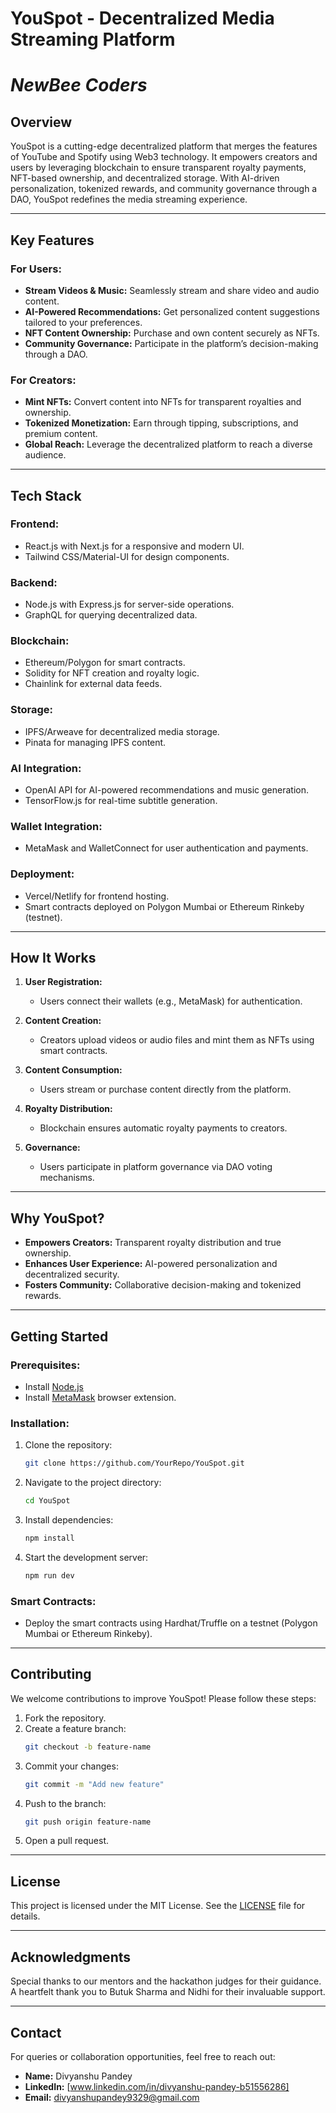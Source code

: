 # **YouSpot - Decentralized Media Streaming Platform**
# *NewBee Coders*

## **Overview**
YouSpot is a cutting-edge decentralized platform that merges the features of YouTube and Spotify using Web3 technology. It empowers creators and users by leveraging blockchain to ensure transparent royalty payments, NFT-based ownership, and decentralized storage. With AI-driven personalization, tokenized rewards, and community governance through a DAO, YouSpot redefines the media streaming experience.

---

## **Key Features**

### For Users:
- **Stream Videos & Music:** Seamlessly stream and share video and audio content.
- **AI-Powered Recommendations:** Get personalized content suggestions tailored to your preferences.
- **NFT Content Ownership:** Purchase and own content securely as NFTs.
- **Community Governance:** Participate in the platform’s decision-making through a DAO.

### For Creators:
- **Mint NFTs:** Convert content into NFTs for transparent royalties and ownership.
- **Tokenized Monetization:** Earn through tipping, subscriptions, and premium content.
- **Global Reach:** Leverage the decentralized platform to reach a diverse audience.

---

## **Tech Stack**

### **Frontend:**
- React.js with Next.js for a responsive and modern UI.
- Tailwind CSS/Material-UI for design components.

### **Backend:**
- Node.js with Express.js for server-side operations.
- GraphQL for querying decentralized data.

### **Blockchain:**
- Ethereum/Polygon for smart contracts.
- Solidity for NFT creation and royalty logic.
- Chainlink for external data feeds.

### **Storage:**
- IPFS/Arweave for decentralized media storage.
- Pinata for managing IPFS content.

### **AI Integration:**
- OpenAI API for AI-powered recommendations and music generation.
- TensorFlow.js for real-time subtitle generation.

### **Wallet Integration:**
- MetaMask and WalletConnect for user authentication and payments.

### **Deployment:**
- Vercel/Netlify for frontend hosting.
- Smart contracts deployed on Polygon Mumbai or Ethereum Rinkeby (testnet).

---

## **How It Works**

1. **User Registration:**
   - Users connect their wallets (e.g., MetaMask) for authentication.

2. **Content Creation:**
   - Creators upload videos or audio files and mint them as NFTs using smart contracts.

3. **Content Consumption:**
   - Users stream or purchase content directly from the platform.

4. **Royalty Distribution:**
   - Blockchain ensures automatic royalty payments to creators.

5. **Governance:**
   - Users participate in platform governance via DAO voting mechanisms.

---

## **Why YouSpot?**
- **Empowers Creators:** Transparent royalty distribution and true ownership.
- **Enhances User Experience:** AI-powered personalization and decentralized security.
- **Fosters Community:** Collaborative decision-making and tokenized rewards.

---

## **Getting Started**

### Prerequisites:
- Install [Node.js](https://nodejs.org/)
- Install [MetaMask](https://metamask.io/) browser extension.

### Installation:
1. Clone the repository:
   ```bash
   git clone https://github.com/YourRepo/YouSpot.git
   ```
2. Navigate to the project directory:
   ```bash
   cd YouSpot
   ```
3. Install dependencies:
   ```bash
   npm install
   ```
4. Start the development server:
   ```bash
   npm run dev
   ```

### Smart Contracts:
- Deploy the smart contracts using Hardhat/Truffle on a testnet (Polygon Mumbai or Ethereum Rinkeby).

---

## **Contributing**
We welcome contributions to improve YouSpot! Please follow these steps:
1. Fork the repository.
2. Create a feature branch:
   ```bash
   git checkout -b feature-name
   ```
3. Commit your changes:
   ```bash
   git commit -m "Add new feature"
   ```
4. Push to the branch:
   ```bash
   git push origin feature-name
   ```
5. Open a pull request.

---

## **License**
This project is licensed under the MIT License. See the [LICENSE](./LICENSE) file for details.

---

## **Acknowledgments**
Special thanks to our mentors and the hackathon judges for their guidance. A heartfelt thank you to Butuk Sharma and Nidhi for their invaluable support.

---

## **Contact**
For queries or collaboration opportunities, feel free to reach out:
- **Name:** Divyanshu Pandey
- **LinkedIn:** [www.linkedin.com/in/divyanshu-pandey-b51556286]
- **Email:** divyanshupandey9329@gmail.com

